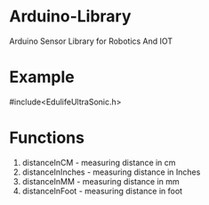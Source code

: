 # Arduino-Library
Arduino Sensor Library for Robotics And IOT
# Example
#include<EdulifeUltraSonic.h>
# Functions
1. distanceInCM - measuring distance in cm
2. distanceInInches	 - measuring distance in Inches
3. distanceInMM - measuring distance in mm
4. distanceInFoot	 - measuring distance in foot
